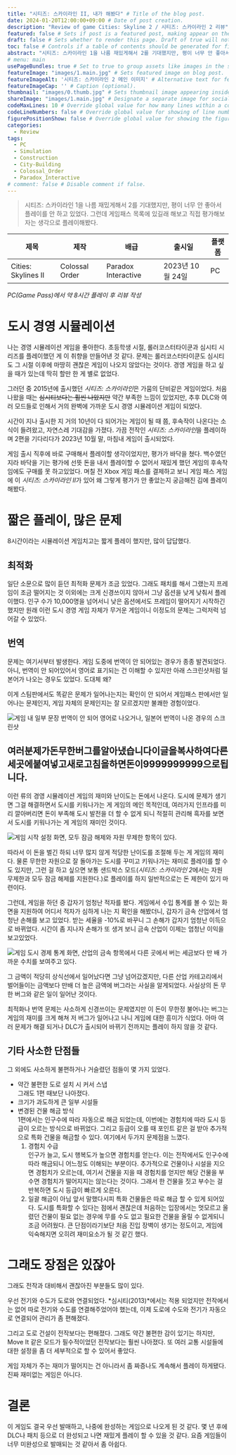 ```yaml
---
title: "시티즈: 스카이라인 II, 내가 해봤다" # Title of the blog post.
date: 2024-01-20T12:00:00+09:00 # Date of post creation.
description: "Review of game Cities: Skyline 2 / 시티즈: 스카이라인 2 리뷰" # Description used for search engine.
featured: false # Sets if post is a featured post, making appear on the home page side bar.
draft: false # Sets whether to render this page. Draft of true will not be rendered.
toc: false # Controls if a table of contents should be generated for first-level links automatically.
abstract: "시티즈: 스카이라인 1을 나름 재밌게해서 2를 기대했지만, 평이 너무 안 좋아서 플레이를 안 하고 있었다. 그런데 게임패스 목록에 있길래 해보고 직접 평가해보자는 생각으로 플레이해봤다."
# menu: main
usePageBundles: true # Set to true to group assets like images in the same folder as this post.
featureImage: "images/1.main.jpg" # Sets featured image on blog post.
featureImageAlt: '시티즈: 스카이라인 2 메인 이미지' # Alternative text for featured image.
featureImageCap: '' # Caption (optional).
thumbnail: "images/0.thumb.jpg" # Sets thumbnail image appearing inside card on homepage.
shareImage: "images/1.main.jpg" # Designate a separate image for social media sharing.
codeMaxLines: 10 # Override global value for how many lines within a code block before auto-collapsing.
codeLineNumbers: false # Override global value for showing of line numbers within code block.
figurePositionShow: false # Override global value for showing the figure label.
categories:
  - Review
tags:
  - PC
  - Simulation
  - Construction
  - City-Building
  - Colossal_Order
  - Paradox_Interactive
# comment: false # Disable comment if false.
---
```

> 시티즈: 스카이라인 1을 나름 재밌게해서 2를 기대했지만, 평이 너무 안 좋아서 플레이를 안 하고 있었다. 그런데 게임패스 목록에 있길래 해보고 직접 평가해보자는 생각으로 플레이해봤다.

| 제목                | 제작           | 배급                | 출시일           | 플랫폼 |
| ------------------- | -------------- | ------------------- | ---------------- | ------ |
| Cities: Skylines II | Colossal Order | Paradox Interactive | 2023년 10월 24일 | PC     |

_PC(Game Pass)에서 약 8시간 플레이 후 리뷰 작성_

# 도시 경영 시뮬레이션

나는 경영 시뮬레이션 게임을 좋아한다. 초등학생 시절, 롤러코스터타이쿤과 심시티 시리즈를 플레이했던 게 이 취향을 만들어낸 것 같다. 문제는 롤러코스터타이쿤도 심시티도 그 시절 이후에 마땅히 괜찮은 게임이 나오지 않았다는 것이다. 경영 게임을 하고 싶을 때가 있는데 딱히 할만 한 게 별로 없었다.

그러던 중 2015년에 출시했던 *시티즈: 스카이라인*은 가뭄의 단비같은 게임이었다. 처음 나왔을 때는 ~~심시티보다는 훨씬 나았지만~~ 약간 부족한 느낌이 있었지만, 추후 DLC와 여러 모드들로 인해서 거의 완벽에 가까운 도시 경영 시뮬레이션 게임이 되었다.

시간이 지나 출시한 지 거의 10년이 다 되어가는 게임이 될 때 쯤, 후속작이 나온다는 소식이 들려왔고, 자연스레 기대감을 가졌다. 가끔 전작인 *시티즈: 스카이라인*을 플레이하며 2편을 기다리다가 2023년 10월 말, 마침내 게임이 출시되었다.

게임 출시 직후에 바로 구매해서 플레이할 생각이었지만, 평가가 바닥을 쳤다. 백수였던지라 바닥을 기는 평가에 선뜻 돈을 내서 플레이할 수 없어서 재밌게 했던 게임의 후속작임에도 구매를 못 하고있었다. 며칠 전 Xbox 게임 패스를 결제하고 보니 게임 패스 게임에 이 *시티즈: 스카이라인 II*가 있어 왜 그렇게 평가가 안 좋았는지 궁금해진 김에 플레이해봤다.

# 짧은 플레이, 많은 문제

8시간이라는 시뮬레이션 게임치고는 짧게 플레이 했지만, 많이 답답했다.

## 최적화

일단 소문으로 많이 듣던 최적화 문제가 조금 있었다. 그래도 패치를 해서 그랬는지 프레임이 조금 떨어지는 것 이외에는 크게 신경쓰이지 않아서 그냥 옵션을 낮게 낮춰서 플레이했다. 인구 수가 10,000명을 넘어서니 낮은 옵션에서도 프레임이 떨어지기 시작하긴 했지만 원래 이런 도시 경영 게임 자체가 무거운 게임이니 이정도의 문제는 그럭저럭 넘어갈 수 있었다.

## 번역

문제는 여기서부터 발생한다. 게임 도중에 번역이 안 되어있는 경우가 종종 발견되었다. 아니, 번역이 안 되어있어서 영어로 표기되는 건 이해할 수 있지만 아래 스크린샷처럼 일본어가 나오는 경우도 있었다. 도대체 왜?

이게 스팀판에서도 똑같은 문제가 일어나는지는 확인이 안 되어서 게임패스 판에서만 일어나는 문제인지, 게임 자체의 문제인지는 잘 모르겠지만 불쾌한 경험이었다.

![게임 내 일부 문장 번역이 안 되어 영어로 나오거나, 일본어 번역이 나온 경우의 스크린샷](images/2.translation.png "번역이 안 되어 영어로 나오는 건 그래도 조금 이해해보려고 했으나(상단 세 이미지), 일본어 번역이 나오는 경우도 있었다(아래 이미지).")

## 여러분제가돈무한버그를알아냈습니다이글을복사하여다른세곳에붙여넣고새로고침을하면돈이9999999999으로됩니다.

이런 류의 경영 시뮬레이션 게임의 재미와 난이도는 돈에서 나온다. 도시에 문제가 생기면 그걸 해결하면서 도시를 키워나가는 게 게임의 메인 목적인데, 여러가지 인프라를 미리 깔아버리면 돈이 부족해 도시 발전을 더 할 수 없게 되니 적절히 관리해 흑자를 보면서 도시를 키워나가는 게 게임의 재미인 것이다.

![게임 시작 설정 화면, 모두 잠금 해제와 자원 무제한 항목이 있다.](images/3.png "도시 꾸미기 같은 무제한 플레이를 하고싶으면 게임 설정에서 지원하는 무제한 플레이를 하면 되는 것이다.")

따라서 이 돈을 벌긴 하되 너무 많지 않게 적당한 난이도를 조절해 두는 게 게임의 재미다. 물론 무한한 자원으로 잘 돌아가는 도시를 꾸미고 키워나가는 재미로 플레이를 할 수도 있지만, 그런 걸 하고 싶으면 보통 샌드박스 모드(*시티즈: 스카이라인 2*에서는 자원 무제한과 모두 잠금 해제를 지원한다.)로 플레이를 하지 일반적으로는 돈 제한이 있기 마련이다.

그런데, 게임을 하던 중 갑자기 엄청난 적자를 봤다. 게임에서 수입 통계를 볼 수 있는 화면을 지원하여 어디서 적자가 심하게 나는 지 확인을 해봤더니, 갑자기 금속 산업에서 엄청난 손해를 보고 있었다. 받는 세율을 -10%로 바꾸니 그 손해가 갑자기 엄청난 이득으로 바뀌었다. 시간이 좀 지나자 손해가 또 생겨 보니 금속 산업이 이제는 엄청난 이익을 보고있었다.

![게임 도시 경제 통계 화면, 산업의 금속 항목에서 다른 곳에서 버는 세금보다 만 배 가까운 수치를 보여주고 있다.](images/4.png "갑자기 금속 산업에 무슨 일이 벌어졌는지, 다른 곳에서 몇 천에서 몇 만의 이익을 볼 때 혼자 일 억이 넘는 세금이 나오고 있었다.")

그 금액이 적당히 상식선에서 일어났다면 그냥 넘어갔겠지만, 다른 산업 카테고리에서 벌어들이는 금액보다 만배 더 높은 금액에 버그라는 사실을 알게되었다. 사실상의 돈 무한 버그와 같은 일이 일어난 것이다.

최적화나 번역 문제는 사소하게 신경쓰이는 문제였지만 이 돈이 무한정 불어나는 버그는 게임의 재미를 크게 해쳐 저 버그가 일어나고 나니 게임에 대한 흥미가 식었다. 아마 여러 문제가 해결 되거나 DLC가 출시되어 바뀌기 전까지는 플레이 하지 않을 것 같다.

## 기타 사소한 단점들

그 외에도 사소하게 불편하거나 거슬렸던 점들이 몇 가지 있었다.

* 약간 불편한 도로 설치 시 커서 스냅   
  그래도 1편 때보단 나아졌다.
* 크기가 과도하게 큰 일부 시설들
* 변경된 건물 해금 방식    
  1편에서는 인구수에 따라 자동으로 해금 되었는데, 이번에는 경험치에 따라 도시 등급이 오르는 방식으로 바뀌었다. 그리고 등급이 오를 때 포인트 같은 걸 받아 추가적으로 특화 건물을 해금할 수 있다. 여기에서 두가지 문제점을 느꼈다.
  1. 경험치 수급   
     인구가 늘고, 도시 행복도가 높으면 경험치를 얻는다. 이는 전작에서도 인구수에 따라 해금되니 어느정도 이해되는 부분이다. 추가적으로 건물이나 시설을 지으면 경험치가 오르는데, 여기서 건물을 지을 때 경험치를 얻지만 해당 건물을 부수면 경험치가 떨어지지는 않는다는 것이다. 그래서 한 건물을 짓고 부수는 걸 반복하면 도시 등급이 빠르게 오른다.
  2. 일괄 해금이 아님
     앞서 말했다시피 특화 건물들은 따로 해금 할 수 있게 되어있다. 도시를 특화할 수 있다는 점에서 괜찮은데 처음하는 입장에서는 멋모르고 올렸던 건물이 필요 없는 경우에 무를 수도 없고 필요한 건물을 올릴 수 없게되니 조금 어려웠다. 큰 단점이라기보단 처음 진입 장벽이 생기는 정도이고, 게임에 익숙해지면 오히려 재미요소가 될 것 같긴 했다.


# 그래도 장점은 있잖아

그래도 전작과 대비해서 괜찮아진 부분들도 많이 있다.

우선 전기와 수도가 도로와 연결되었다. *심시티(2013)*에서는 적용 되었지만 전작에서는 없어 따로 전기와 수도를 연결해주었어야 했는데, 이제 도로에 수도와 전기가 자동으로 연결되어 관리가 좀 편해졌다.

그리고 도로 건설이 전작보다는 편해졌다. 그래도 약간 불편한 감이 있기는 하지만, Move It 같은 모드가 필수적이었던 전작보다는 훨씬 나아졌다. 또 여러 교통 시설들에 대한 설정을 좀 더 세부적으로 할 수 있어서 좋았다.

게임 자체가 주는 재미가 떨어지는 건 아니라서 좀 짜증나도 계속해서 플레이 하게됐다. 진짜 재미없는 게임은 아니다.

# 결론

이 게임도 결국 우선 발매하고, 나중에 완성하는 게임으로 나오게 된 것 같다. 몇 년 후에 DLC나 패치 등으로 더 완성되고 나면 재밌게 플레이 할 수 있을 것 같다. 요즘 게임들이 너무 미완성으로 발매되는 것 같아서 좀 아쉽다.
